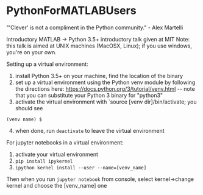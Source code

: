 # PythonForMATLABUsers

"'Clever' is not a compliment in the Python community." - Alex Martelli

Introductory MATLAB -> Python 3.5+ introductory talk given at MIT
Note: this talk is aimed at UNIX machines (MacOSX, Linux); if you use windows, you're on your own.

Setting up a virtual environment:
1. install Python 3.5+ on your machine, find the location of the binary 
2. set up a virtual environment using the Python venv module by following the directions here: https://docs.python.org/3/tutorial/venv.html -- note that you can substitute your Python 3 binary for "python3"
3. activate the virtual environment with `source [venv dir]/bin/activate; you should see 
```
(venv name) $ 
```
4. when done, run `deactivate` to leave the virtual environment

For jupyter notebooks in a virtual environment:

1. activate your virtual environment
2. `pip install ipykernel`
3. `ipython kernel install --user --name=[venv_name]`

Then when you run `jupyter notebook` from console, select kernel->change kernel and choose the [venv_name] one




